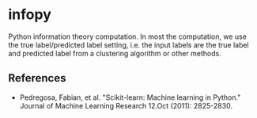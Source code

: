 # infopy
Python information theory computation. In most the computation, we use the true label/predicted label setting, i.e. 
the input labels are the true label and predicted label from a clustering algorithm or other methods. 



## References
- Pedregosa, Fabian, et al. "Scikit-learn: Machine learning in Python." Journal of Machine Learning Research 12.Oct (2011): 2825-2830.